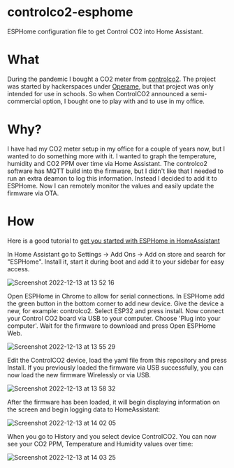 # controlco2-esphome
ESPHome configuration file to get Control CO2 into Home Assistant.

# What
During the pandemic I bought a CO2 meter from [controlco2](https://controlco2.space/nl_be/product/control-co2-bouwpakket-v2/). The project was started by hackerspaces under [Operame](https://operame.nl/Operame), but that project was only intended for use in schools. So when ControlCO2 announced a semi-commercial option, I bought one to play with and to use in my office.

# Why?
I have had my CO2 meter setup in my office for a couple of years now, but I wanted to do something more with it. I wanted to graph the temperature, humidity and CO2 PPM over time via Home Assistant. The controlco2 software has MQTT build into the firmware, but I didn't like that I needed to run an extra deamon to log this information. Instead I decided to add it to ESPHome. Now I can remotely monitor the values and easily update the firmware via OTA.

# How
Here is a good tutorial to [get you started with ESPHome in HomeAssistant](https://www.youtube.com/watch?v=7R30c-H8Rro)

In Home Assistant go to Settings -> Add Ons -> Add on store and search for "ESPHome". Install it, start it during boot and add it to your sidebar for easy access.

![Screenshot 2022-12-13 at 13 52 16](https://user-images.githubusercontent.com/242967/207324932-4045465a-f10b-4a6e-8a9e-49ede10b9e99.png)

Open ESPHome in Chrome to allow for serial connections. In ESPHome add the green button in the bottom corner to add new device. Give the device a new, for example: controlco2. Select ESP32 and press install. Now connect your Control CO2 board via USB to your computer. Choose 'Plug into your computer'. Wait for the firmware to download and press Open ESPHome Web.

![Screenshot 2022-12-13 at 13 55 29](https://user-images.githubusercontent.com/242967/207325037-5b32a688-eb02-4a04-849e-cce7a7ac9b0d.png)

Edit the ControlCO2 device, load the yaml file from this repository and press Install. If you previously loaded the firmware via USB successfully, you can now load the new firmware Wirelessly or via USB.

![Screenshot 2022-12-13 at 13 58 32](https://user-images.githubusercontent.com/242967/207325075-5ae37c1b-c26a-442f-9a78-92a857f878c9.png)

After the firmware has been loaded, it will begin displaying information on the screen and begin logging data to HomeAssistant:

![Screenshot 2022-12-13 at 14 02 05](https://user-images.githubusercontent.com/242967/207325262-ce317711-0827-4210-84f8-2801f28d7764.png)

When you go to History and you select device ControlCO2. You can now see your CO2 PPM, Temperature and Humidity values over time:

![Screenshot 2022-12-13 at 14 03 25](https://user-images.githubusercontent.com/242967/207325517-e7e6e79a-ed58-44c4-9075-6f3548e5e687.png)
